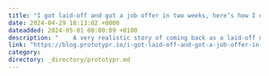 ```yaml
---
title: "I got laid-off and got a job offer in two weeks, here’s how I did it."
date: 2024-04-29 18:13:02 +0000
dateadded: 2024-05-01 00:00:09 +0100
description: "    A very realistic story of coming back as a laid-off designer in tech  Continue reading on Prototypr »  "
link: "https://blog.prototypr.io/i-got-laid-off-and-got-a-job-offer-in-two-weeks-heres-now-i-did-it-a57a66cba1bb?source=rss----eb297ea1161a---4"
category:
directory: _directory/prototypr.md
---
```

